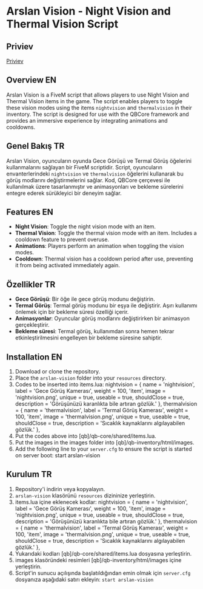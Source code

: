 # Arslan Vision - Night Vision and Thermal Vision Script

## Priviev
[Priviev](https://streamable.com/zzrors)

## Overview EN
Arslan Vision is a FiveM script that allows players to use Night Vision and Thermal Vision items in the game. The script enables players to toggle these vision modes using the items `nightvision` and `thermalvision` in their inventory. The script is designed for use with the QBCore framework and provides an immersive experience by integrating animations and cooldowns.

## Genel Bakış TR
Arslan Vision, oyuncuların oyunda Gece Görüşü ve Termal Görüş öğelerini kullanmalarını sağlayan bir FiveM scriptidir. Script, oyuncuların envanterlerindeki `nightvision` ve `thermalvision` öğelerini kullanarak bu görüş modlarını değiştirmelerini sağlar. Kod, QBCore çerçevesi ile kullanılmak üzere tasarlanmıştır ve animasyonları ve bekleme sürelerini entegre ederek sürükleyici bir deneyim sağlar.

## Features EN
- **Night Vision**: Toggle the night vision mode with an item.
- **Thermal Vision**: Toggle the thermal vision mode with an item. Includes a cooldown feature to prevent overuse.
- **Animations**: Players perform an animation when toggling the vision modes.
- **Cooldown**: Thermal vision has a cooldown period after use, preventing it from being activated immediately again.

## Özellikler TR
- **Gece Görüşü**: Bir öğe ile gece görüş modunu değiştirin.
- **Termal Görüş**: Termal görüş modunu bir eşya ile değiştirir. Aşırı kullanımı önlemek için bir bekleme süresi özelliği içerir.
- **Animasyonlar**: Oyuncular görüş modlarını değiştirirken bir animasyon gerçekleştirir.
- **Bekleme süresi**: Termal görüş, kullanımdan sonra hemen tekrar etkinleştirilmesini engelleyen bir bekleme süresine sahiptir.

## Installation EN

1. Download or clone the repository.
2. Place the `arslan-vision` folder into your `resources` directory.
3. Codes to be inserted into items.lua:
nightvision                  = { name = 'nightvision', label = 'Gece Görüş Kamerası', weight = 100, 'item', image = 'nightvision.png', unique = true, useable = true, shouldClose = true, description = 'Görüşünüzü karanlıkta bile artıran gözlük.' },
thermalvision                = { name = 'thermalvision', label = 'Termal Görüş Kamerası', weight = 100, 'item', image = 'thermalvision.png', unique = true, useable = true, shouldClose = true, description = 'Sıcaklık kaynaklarını algılayabilen gözlük.' },
4. Put the codes above into [qb]/qb-core/shared/items.lua.
5. Put the images in the images folder into [qb]/qb-inventory/html/images.
6. Add the following line to your `server.cfg` to ensure the script is started on server boot: start arslan-vision 

## Kurulum TR

1. Repository'i indirin veya kopyalayın.
2. `arslan-vision` klasörünü `resources` dizininize yerleştirin.
3. items.lua içine eklenecek kodlar:
nightvision                  = { name = 'nightvision', label = 'Gece Görüş Kamerası', weight = 100, 'item', image = 'nightvision.png', unique = true, useable = true, shouldClose = true, description = 'Görüşünüzü karanlıkta bile artıran gözlük.' },
thermalvision                = { name = 'thermalvision', label = 'Termal Görüş Kamerası', weight = 100, 'item', image = 'thermalvision.png', unique = true, useable = true, shouldClose = true, description = 'Sıcaklık kaynaklarını algılayabilen gözlük.' },
4. Yukarıdaki kodları [qb]/qb-core/shared/items.lua dosyasına yerleştirin.
5. images klasöründeki resimleri [qb]/qb-inventory/html/images içine yerleştirin.
6. Script'in sunucu açılışında başlatıldığından emin olmak için `server.cfg` dosyanıza aşağıdaki satırı ekleyin: `start arslan-vision`